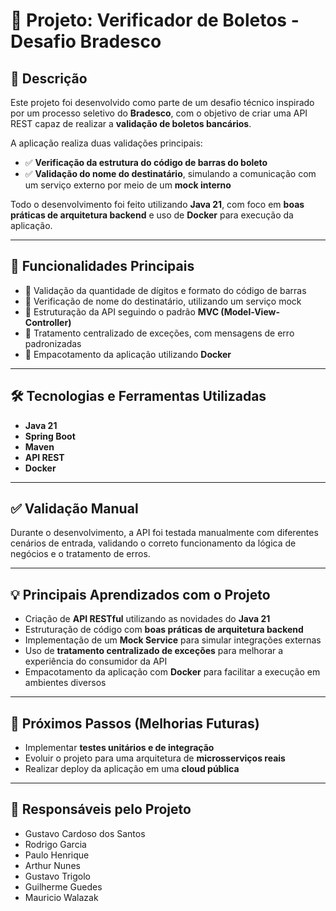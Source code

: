 # 📄 Projeto: Verificador de Boletos - Desafio Bradesco

## 📝 Descrição

Este projeto foi desenvolvido como parte de um desafio técnico inspirado por um processo seletivo do **Bradesco**, com o objetivo de criar uma API REST capaz de realizar a **validação de boletos bancários**.

A aplicação realiza duas validações principais:

- ✅ **Verificação da estrutura do código de barras do boleto**
- ✅ **Validação do nome do destinatário**, simulando a comunicação com um serviço externo por meio de um **mock interno**

Todo o desenvolvimento foi feito utilizando **Java 21**, com foco em **boas práticas de arquitetura backend** e uso de **Docker** para execução da aplicação.

---

## 🚀 Funcionalidades Principais

- 📌 Validação da quantidade de dígitos e formato do código de barras
- 📌 Verificação de nome do destinatário, utilizando um serviço mock
- 📌 Estruturação da API seguindo o padrão **MVC (Model-View-Controller)**
- 📌 Tratamento centralizado de exceções, com mensagens de erro padronizadas
- 📌 Empacotamento da aplicação utilizando **Docker**

---

## 🛠️ Tecnologias e Ferramentas Utilizadas

- **Java 21**
- **Spring Boot**
- **Maven**
- **API REST**
- **Docker**

---

## ✅ Validação Manual

Durante o desenvolvimento, a API foi testada manualmente com diferentes cenários de entrada, validando o correto funcionamento da lógica de negócios e o tratamento de erros.

---

## 💡 Principais Aprendizados com o Projeto

- Criação de **API RESTful** utilizando as novidades do **Java 21**
- Estruturação de código com **boas práticas de arquitetura backend**
- Implementação de um **Mock Service** para simular integrações externas
- Uso de **tratamento centralizado de exceções** para melhorar a experiência do consumidor da API
- Empacotamento da aplicação com **Docker** para facilitar a execução em ambientes diversos

---

## 🎯 Próximos Passos (Melhorias Futuras)

- Implementar **testes unitários e de integração**
- Evoluir o projeto para uma arquitetura de **microsserviços reais**
- Realizar deploy da aplicação em uma **cloud pública**

---

## 👥 Responsáveis pelo Projeto

- Gustavo Cardoso dos Santos  
- Rodrigo Garcia  
- Paulo Henrique  
- Arthur Nunes  
- Gustavo Trigolo  
- Guilherme Guedes  
- Mauricio Walazak  
 
